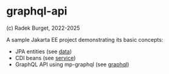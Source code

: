 # graphql-api

(c) Radek Burget, 2022-2025

A sample Jakarta EE project demonstrating its basic concepts:

- JPA entities (see [data](https://github.com/DIFS-Teaching/jakartaee-basic/tree/main/rest-api/src/main/java/cz/vut/fit/pis/data))
- CDI beans (see [service](https://github.com/DIFS-Teaching/jakartaee-basic/tree/main/rest-api/src/main/java/cz/vut/fit/pis/service))
- GraphQL API using mp-graphql (see [graphql](https://github.com/DIFS-Teaching/jakartaee-basic/tree/main/rest-api/src/main/java/cz/vut/fit/pis/graphql))
